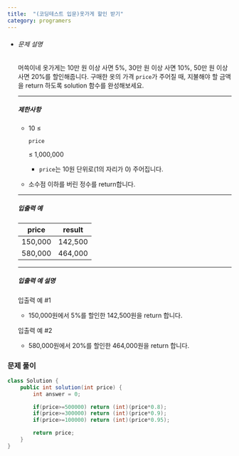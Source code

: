 ```yaml
---
title:  "(코딩테스트 입문)옷가게 할인 받기"
category: programers
---
```




- ###### 문제 설명

  머쓱이네 옷가게는 10만 원 이상 사면 5%, 30만 원 이상 사면 10%, 50만 원 이상 사면 20%를 할인해줍니다.
  구매한 옷의 가격 `price`가 주어질 때, 지불해야 할 금액을 return 하도록 solution 함수를 완성해보세요.

  ------

  ##### 제한사항

  - 10 ≤

     

    ```
    price
    ```

     

    ≤ 1,000,000

    - `price`는 10원 단위로(1의 자리가 0) 주어집니다.

  - 소수점 이하를 버린 정수를 return합니다.

  ------

  ##### 입출력 예

  | price   | result  |
  | ------- | ------- |
  | 150,000 | 142,500 |
  | 580,000 | 464,000 |

  ------

  ##### 입출력 예 설명

  입출력 예 #1

  - 150,000원에서 5%를 할인한 142,500원을 return 합니다.

  입출력 예 #2

  - 580,000원에서 20%를 할인한 464,000원을 return 합니다.



### 문제 풀이

```java
class Solution {
    public int solution(int price) {
        int answer = 0;

        if(price>=500000) return (int)(price*0.8);
        if(price>=300000) return (int)(price*0.9);
        if(price>=100000) return (int)(price*0.95);

        return price;
    }
}
```

